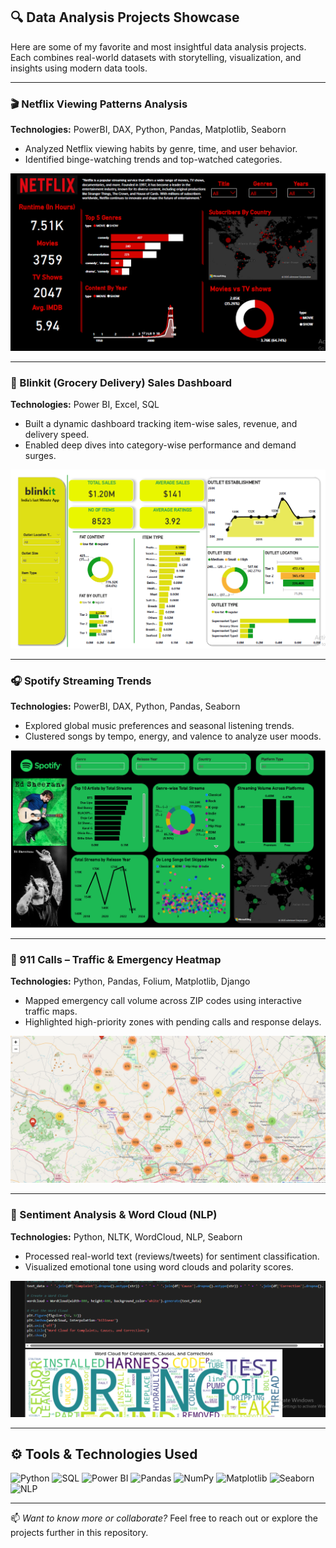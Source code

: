 ## 🔍 Data Analysis Projects Showcase

Here are some of my favorite and most insightful data analysis projects. Each combines real-world datasets with storytelling, visualization, and insights using modern data tools.

---

### 🎬 Netflix Viewing Patterns Analysis
**Technologies:** PowerBI, DAX, Python, Pandas, Matplotlib, Seaborn

- Analyzed Netflix viewing habits by genre, time, and user behavior.
- Identified binge-watching trends and top-watched categories.

![Netflix Analysis](images/netflix_powerbi_report.PNG)

---

### 🛒 Blinkit (Grocery Delivery) Sales Dashboard
**Technologies:** Power BI, Excel, SQL

- Built a dynamic dashboard tracking item-wise sales, revenue, and delivery speed.
- Enabled deep dives into category-wise performance and demand surges.

![Blinkit Dashboard](images/blinkit_powerbi_sales_report.PNG)

---

### 🎧 Spotify Streaming Trends
**Technologies:** PowerBI, DAX, Python, Pandas, Seaborn

- Explored global music preferences and seasonal listening trends.
- Clustered songs by tempo, energy, and valence to analyze user moods.

![Spotify Analysis](images/spotify_powerbi_report.PNG)

---

### 🚨 911 Calls – Traffic & Emergency Heatmap
**Technologies:** Python, Pandas, Folium, Matplotlib, Django

- Mapped emergency call volume across ZIP codes using interactive traffic maps.
- Highlighted high-priority zones with pending calls and response delays.

![911 Map](images/911_call_data_analysis_trafic_map_python.PNG)

---

### 💬 Sentiment Analysis & Word Cloud (NLP)
**Technologies:** Python, NLTK, WordCloud, NLP, Seaborn

- Processed real-world text (reviews/tweets) for sentiment classification.
- Visualized emotional tone using word clouds and polarity scores.

![Sentiment Word Cloud](images/wordcloud_for_sentiment_analysis_nlp_python.PNG)

---

## ⚙️ Tools & Technologies Used

![Python](https://img.shields.io/badge/-Python-3776AB?logo=python&logoColor=white&style=flat)
![SQL](https://img.shields.io/badge/-SQL-4479A1?logo=postgresql&logoColor=white&style=flat)
![Power BI](https://img.shields.io/badge/-Power%20BI-F2C811?logo=power-bi&logoColor=white&style=flat)
![Pandas](https://img.shields.io/badge/-Pandas-150458?logo=pandas&logoColor=white&style=flat)
![NumPy](https://img.shields.io/badge/-NumPy-013243?logo=numpy&logoColor=white&style=flat)
![Matplotlib](https://img.shields.io/badge/-Matplotlib-11557C?logo=plotly&logoColor=white&style=flat)
![Seaborn](https://img.shields.io/badge/-Seaborn-47A3A3?style=flat&logo=python&logoColor=white)
![NLP](https://img.shields.io/badge/-NLP-009688?style=flat&logo=read-the-docs&logoColor=white)

---

📫 *Want to know more or collaborate?* Feel free to reach out or explore the projects further in this repository.
